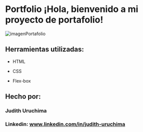 # Portfolio ¡Hola, bienvenido a mi proyecto de portafolio!

![imagenPortafolio](https://github.com/user-attachments/assets/e0c93fe6-c6b8-4f1b-8012-2fec23614f69) 
## Herramientas utilizadas:

* HTML

* CSS

* Flex-box

## Hecho por:

### Judith Uruchima

### Linkedin: www.linkedin.com/in/judith-uruchima
